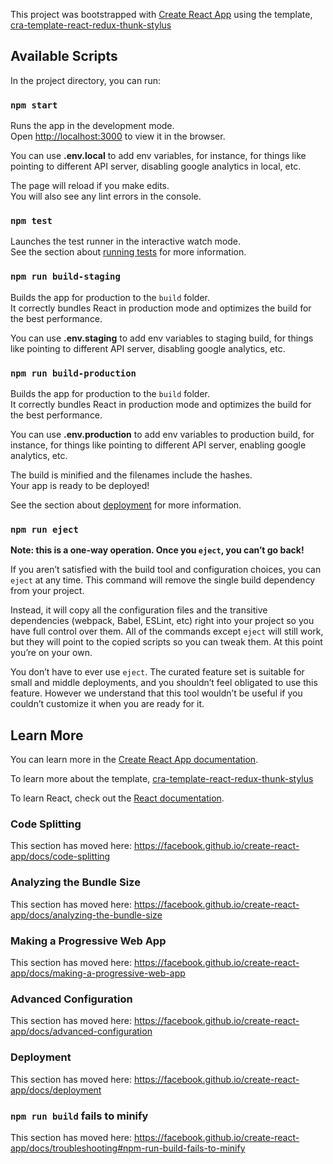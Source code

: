This project was bootstrapped with [Create React App](https://github.com/facebook/create-react-app) using the template, [cra-template-react-redux-thunk-stylus](https://github.com/lokesh-007/cra-template-react-redux-thunk-stylus)

## Available Scripts

In the project directory, you can run:

### `npm start`

Runs the app in the development mode.<br />
Open [http://localhost:3000](http://localhost:3000) to view it in the browser.

You can use **.env.local** to add env variables, for instance, for things like pointing to different API server, disabling google analytics in local, etc.

The page will reload if you make edits.<br />
You will also see any lint errors in the console.

### `npm test`

Launches the test runner in the interactive watch mode.<br />
See the section about [running tests](https://facebook.github.io/create-react-app/docs/running-tests) for more information.

### `npm run build-staging`

Builds the app for production to the `build` folder.<br />
It correctly bundles React in production mode and optimizes the build for the best performance.

You can use **.env.staging** to add env variables to staging build, for things like pointing to different API server, disabling google analytics, etc.

### `npm run build-production`

Builds the app for production to the `build` folder.<br />
It correctly bundles React in production mode and optimizes the build for the best performance.

You can use **.env.production** to add env variables to production build, for instance, for things like pointing to different API server, enabling google analytics, etc.

The build is minified and the filenames include the hashes.<br />
Your app is ready to be deployed!

See the section about [deployment](https://facebook.github.io/create-react-app/docs/deployment) for more information.

### `npm run eject`

**Note: this is a one-way operation. Once you `eject`, you can’t go back!**

If you aren’t satisfied with the build tool and configuration choices, you can `eject` at any time. This command will remove the single build dependency from your project.

Instead, it will copy all the configuration files and the transitive dependencies (webpack, Babel, ESLint, etc) right into your project so you have full control over them. All of the commands except `eject` will still work, but they will point to the copied scripts so you can tweak them. At this point you’re on your own.

You don’t have to ever use `eject`. The curated feature set is suitable for small and middle deployments, and you shouldn’t feel obligated to use this feature. However we understand that this tool wouldn’t be useful if you couldn’t customize it when you are ready for it.

## Learn More

You can learn more in the [Create React App documentation](https://facebook.github.io/create-react-app/docs/getting-started).

To learn more about the template, [cra-template-react-redux-thunk-stylus](https://github.com/lokesh-007/cra-template-react-redux-thunk-stylus)

To learn React, check out the [React documentation](https://reactjs.org/).

### Code Splitting

This section has moved here: https://facebook.github.io/create-react-app/docs/code-splitting

### Analyzing the Bundle Size

This section has moved here: https://facebook.github.io/create-react-app/docs/analyzing-the-bundle-size

### Making a Progressive Web App

This section has moved here: https://facebook.github.io/create-react-app/docs/making-a-progressive-web-app

### Advanced Configuration

This section has moved here: https://facebook.github.io/create-react-app/docs/advanced-configuration

### Deployment

This section has moved here: https://facebook.github.io/create-react-app/docs/deployment

### `npm run build` fails to minify

This section has moved here: https://facebook.github.io/create-react-app/docs/troubleshooting#npm-run-build-fails-to-minify